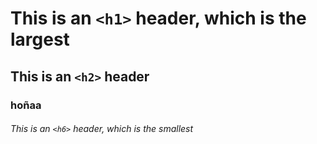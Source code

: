 # This is an `<h1>` header, which is the largest

## This is an `<h2>` header
### hoñaa
###### This is an `<h6>` header, which is the smallest
